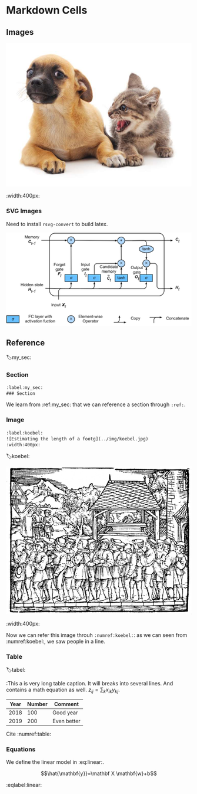 # Markdown Cells


## Images

![A nice image with a cat and a dog](../img/catdog.jpg)

:width:400px:


### SVG Images

Need to install `rsvg-convert` to build latex.

![A LSTM cell](../img/lstm.svg)

## Reference

:label:my_sec:

### Section

```
:label:my_sec:
### Section
```

We learn from :ref:my_sec: that we can reference a section through `:ref:`.


### Image

```
:label:koebel:
![Estimating the length of a footg](../img/koebel.jpg)
:width:400px:
```

:label:koebel:

![Estimating the length of a footg](../img/koebel.jpg)

:width:400px:

Now we can refer this image throuh `:numref:koebel:`: as we can seen from
:numref:koebel:, we saw people in a line.

### Table

:label:tabel:

:This a is very long table caption. It will breaks into several lines. And
contains a math equation as well. $z_{ij} = \sum_{k}x_{ik}y_{kj}$.

| Year | Number | Comment |
| ---  | --- | --- |
| 2018 | 100 | Good year |
| 2019 | 200 | Even better |

Cite :numref:table:

### Equations

We define the linear model in :eq:linear:.

$$\hat{\mathbf{y}}=\mathbf X \mathbf{w}+b$$

:eqlabel:linear:

